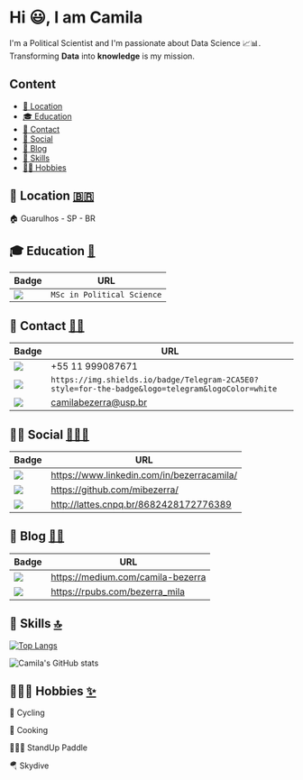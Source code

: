 # Hi :smiley:, I am Camila

I'm a Political Scientist and I'm passionate about Data Science 📈📊. Transforming **Data** into **knowledge** is my mission.

## Content

- [📍  Location](#-location-)
- [🎓 Education](#-education-)
- [📱 Contact](#-contact-)
- [👨 Social](#-social-)
- [📝 Blog](#-blog-)
- [🚀 Skills](#-skills-)
- [🚴‍♀️ Hobbies](#-Hobbies-)

## 📍  Location [:brazil:](#welcome-badges-4-readmemd-profile)

🏠 Guarulhos - SP - BR

## 🎓 Education [🥇](#welcome-badges-4-readmemd-profile)

 Badge   | URL
------------ | -------------
<img src="https://img.shields.io/badge/USP-2CA5E0?style=for-the-badge&logoColor=white" /> | `MSc in Political Science`


## 📱 Contact [👋🏽](#welcome-badges-4-readmemd-profile)


Badge | URL
------------ | -------------
<img src="https://img.shields.io/badge/WhatsApp-25D366?style=for-the-badge&logo=whatsapp&logoColor=white" /> | +55 11 999087671
<img src="https://img.shields.io/badge/Telegram-2CA5E0?style=for-the-badge&logo=telegram&logoColor=white" /> | `https://img.shields.io/badge/Telegram-2CA5E0?style=for-the-badge&logo=telegram&logoColor=white`
<img src="https://img.shields.io/badge/Gmail-D14836?style=for-the-badge&logo=gmail&logoColor=white" /> | camilabezerra@usp.br


## 👨👩 Social [👩🏽‍💼](#welcome-badges-4-readmemd-profile)

Badge | URL
------------ | -------------
<img src="https://img.shields.io/badge/LinkedIn-0077B5?style=for-the-badge&logo=linkedin&logoColor=white" /> | https://www.linkedin.com/in/bezerracamila/
<img src="https://img.shields.io/badge/GitHub-100000?style=for-the-badge&logo=github&logoColor=white" /> | https://github.com/mibezerra/
<img src="https://img.shields.io/badge/Lattes-00468b?style=for-the-badge&logoColor=white" /> | http://lattes.cnpq.br/8682428172776389


## 📝 Blog [👩‍💻 ](#welcome-badges-4-readmemd-profile)

Badge | URL
------------ | -------------
<img src="https://img.shields.io/badge/Medium-12100E?style=for-the-badge&logo=medium&logoColor=white" /> | https://medium.com/camila-bezerra 
<img src="https://img.shields.io/badge/rpubs-276DC3?style=for-the-badge&logo=rpubs&logoColor=white" /> | https://rpubs.com/bezerra_mila


## 🚀 Skills [🔝](#welcome-badges-4-readmemd-profile)

[![Top Langs](https://github-readme-stats.vercel.app/api/top-langs/?username=mibezerra)](https://github.com/mibezerra/github-readme-stats&&theme=radical)



![Camila's GitHub stats](https://github-readme-stats.vercel.app/api?username=mibezerra&show_icons=true)


## 🚴🏾‍♀️ Hobbies [✨](#welcome-badges-4-readmemd-profile)

🚴 Cycling

🍲 Cooking

🏄🏾‍♀️ StandUp Paddle

🪂 Skydive




